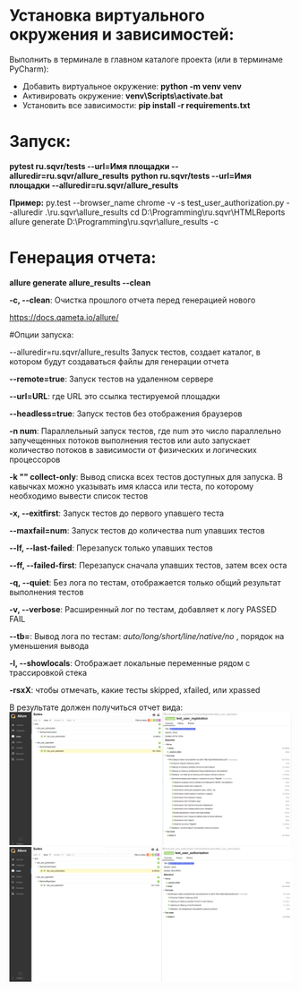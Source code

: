 # Установка виртуального окружения и зависимостей:

Выполнить в терминале в главном каталоге проекта (или в терминаме PyCharm):
- Добавить виртуальное окружение: **python -m venv venv**
- Активировать окружение: **venv\Scripts\activate.bat**
- Установить все зависимости: **pip install -r requirements.txt**

# Запуск:

**pytest ru.sqvr/tests --url=Имя площадки --alluredir=ru.sqvr/allure_results**
**python ru.sqvr/tests --url=Имя площадки --alluredir=ru.sqvr/allure_results**

**Пример:** 
py.test --browser_name chrome -v -s test_user_authorization.py --alluredir .\ru.sqvr\allure_results
cd D:\Programming\ru.sqvr\HTMLReports
allure generate D:\Programming\ru.sqvr\allure_results -c

# Генерация отчета:
**allure generate allure_results --clean**

**-с, --clean**: Очистка прошлого отчета перед генерацией нового

https://docs.qameta.io/allure/

#Опции запуска:

--alluredir=ru.sqvr/allure_results Запуск тестов, создает каталог,
 в котором будут создаваться файлы для генерации отчета

**--remote=true**: Запуск тестов на удаленном сервере

**--url=URL**: где URL это ссылка тестируемой площадки

**--headless=true**: Запуск тестов без отображения браузеров

**-n num**: Параллельный запуск тестов, где num это число параллельно запучещенных потоков выполнения тестов
 или auto запускает количество потоков в зависимости от физических и логических процессоров

**-k "" collect-only**: Вывод списка всех тестов доступных для запуска.
 В кавычках можно указывать имя класса или теста, по которому необходимо вывести список тестов
 
**-x, --exitfirst**: Запуск тестов до первого упавшего теста

**--maxfail=num**: Запуск тестов до количества num упавших тестов

**--lf, --last-failed**: Перезапуск только упавших тестов

**--ff, --failed-first**: Перезапуск сначала упавших тестов, затем всех оста

**-q, --quiet**: Без лога по тестам, отображается только общий результат выполнения тестов

**-v, --verbose**: Расширенный лог по тестам, добавляет к логу PASSED FAIL

**--tb=**: Вывод лога по тестам: *auto/long/short/line/native/no* , порядок на уменьшения вывода

**-l, --showlocals**: Отображает локальные переменные рядом с трассировкой стека

**-rsxX**: чтобы отмечать, какие тесты skipped, xfailed, или xpassed

В результате должен получиться отчет вида:
<img src="examples/Screenshot_521.png" alt="user_registration" width="1000">
<img src="examples/Screenshot_522.png" alt="user_authorization" width="1000">

